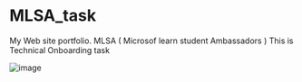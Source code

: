 # MLSA_task

My Web site portfolio. MLSA ( Microsof learn student Ambassadors )
This is Technical Onboarding task 

![image](https://github.com/AlHasSaN0ALi/MLSA_task/assets/122312101/ebebe583-fbb3-445f-9d63-45b8e29a13c5)
